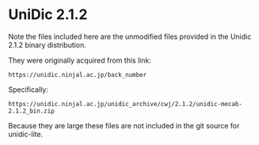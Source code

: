 # UniDic 2.1.2

Note the files included here are the unmodified files provided in the Unidic 2.1.2 binary distribution. 

They were originally acquired from this link:

    https://unidic.ninjal.ac.jp/back_number

Specifically:

    https://unidic.ninjal.ac.jp/unidic_archive/cwj/2.1.2/unidic-mecab-2.1.2_bin.zip

Because they are large these files are not included in the git source for unidic-lite.

